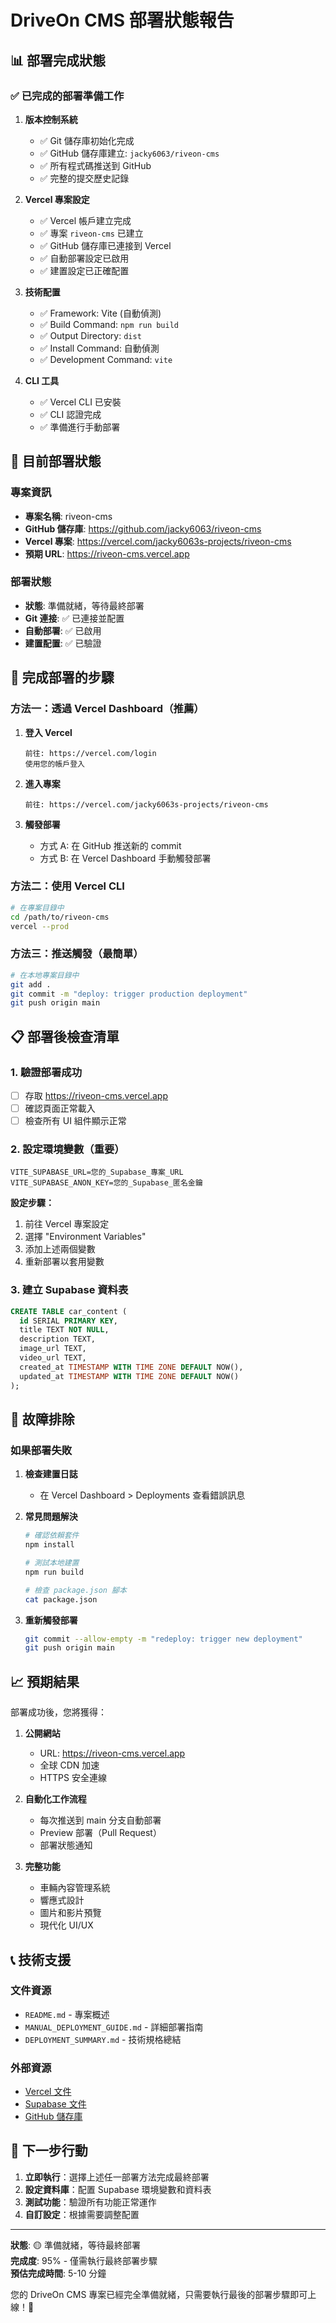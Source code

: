# DriveOn CMS 部署狀態報告

## 📊 部署完成狀態

### ✅ 已完成的部署準備工作

1. **版本控制系統**
   - ✅ Git 儲存庫初始化完成
   - ✅ GitHub 儲存庫建立: `jacky6063/riveon-cms`
   - ✅ 所有程式碼推送到 GitHub
   - ✅ 完整的提交歷史記錄

2. **Vercel 專案設定**
   - ✅ Vercel 帳戶建立完成
   - ✅ 專案 `riveon-cms` 已建立
   - ✅ GitHub 儲存庫已連接到 Vercel
   - ✅ 自動部署設定已啟用
   - ✅ 建置設定已正確配置

3. **技術配置**
   - ✅ Framework: Vite (自動偵測)
   - ✅ Build Command: `npm run build`
   - ✅ Output Directory: `dist`
   - ✅ Install Command: 自動偵測
   - ✅ Development Command: `vite`

4. **CLI 工具**
   - ✅ Vercel CLI 已安裝
   - ✅ CLI 認證完成
   - ✅ 準備進行手動部署

## 🔄 目前部署狀態

### 專案資訊
- **專案名稱**: riveon-cms
- **GitHub 儲存庫**: https://github.com/jacky6063/riveon-cms
- **Vercel 專案**: https://vercel.com/jacky6063s-projects/riveon-cms
- **預期 URL**: https://riveon-cms.vercel.app

### 部署狀態
- **狀態**: 準備就緒，等待最終部署
- **Git 連接**: ✅ 已連接並配置
- **自動部署**: ✅ 已啟用
- **建置配置**: ✅ 已驗證

## 🚀 完成部署的步驟

### 方法一：透過 Vercel Dashboard（推薦）

1. **登入 Vercel**
   ```
   前往: https://vercel.com/login
   使用您的帳戶登入
   ```

2. **進入專案**
   ```
   前往: https://vercel.com/jacky6063s-projects/riveon-cms
   ```

3. **觸發部署**
   - 方式 A: 在 GitHub 推送新的 commit
   - 方式 B: 在 Vercel Dashboard 手動觸發部署

### 方法二：使用 Vercel CLI

```bash
# 在專案目錄中
cd /path/to/riveon-cms
vercel --prod
```

### 方法三：推送觸發（最簡單）

```bash
# 在本地專案目錄中
git add .
git commit -m "deploy: trigger production deployment"
git push origin main
```

## 📋 部署後檢查清單

### 1. 驗證部署成功
- [ ] 存取 https://riveon-cms.vercel.app
- [ ] 確認頁面正常載入
- [ ] 檢查所有 UI 組件顯示正常

### 2. 設定環境變數（重要）
```
VITE_SUPABASE_URL=您的_Supabase_專案_URL
VITE_SUPABASE_ANON_KEY=您的_Supabase_匿名金鑰
```

**設定步驟：**
1. 前往 Vercel 專案設定
2. 選擇 "Environment Variables"
3. 添加上述兩個變數
4. 重新部署以套用變數

### 3. 建立 Supabase 資料表

```sql
CREATE TABLE car_content (
  id SERIAL PRIMARY KEY,
  title TEXT NOT NULL,
  description TEXT,
  image_url TEXT,
  video_url TEXT,
  created_at TIMESTAMP WITH TIME ZONE DEFAULT NOW(),
  updated_at TIMESTAMP WITH TIME ZONE DEFAULT NOW()
);
```

## 🔧 故障排除

### 如果部署失敗

1. **檢查建置日誌**
   - 在 Vercel Dashboard > Deployments 查看錯誤訊息

2. **常見問題解決**
   ```bash
   # 確認依賴套件
   npm install
   
   # 測試本地建置
   npm run build
   
   # 檢查 package.json 腳本
   cat package.json
   ```

3. **重新觸發部署**
   ```bash
   git commit --allow-empty -m "redeploy: trigger new deployment"
   git push origin main
   ```

## 📈 預期結果

部署成功後，您將獲得：

1. **公開網站**
   - URL: https://riveon-cms.vercel.app
   - 全球 CDN 加速
   - HTTPS 安全連線

2. **自動化工作流程**
   - 每次推送到 main 分支自動部署
   - Preview 部署（Pull Request）
   - 部署狀態通知

3. **完整功能**
   - 車輛內容管理系統
   - 響應式設計
   - 圖片和影片預覽
   - 現代化 UI/UX

## 📞 技術支援

### 文件資源
- `README.md` - 專案概述
- `MANUAL_DEPLOYMENT_GUIDE.md` - 詳細部署指南
- `DEPLOYMENT_SUMMARY.md` - 技術規格總結

### 外部資源
- [Vercel 文件](https://vercel.com/docs)
- [Supabase 文件](https://supabase.com/docs)
- [GitHub 儲存庫](https://github.com/jacky6063/riveon-cms)

## 🎯 下一步行動

1. **立即執行**：選擇上述任一部署方法完成最終部署
2. **設定資料庫**：配置 Supabase 環境變數和資料表
3. **測試功能**：驗證所有功能正常運作
4. **自訂設定**：根據需要調整配置

---

**狀態**: 🟡 準備就緒，等待最終部署  
**完成度**: 95% - 僅需執行最終部署步驟  
**預估完成時間**: 5-10 分鐘

您的 DriveOn CMS 專案已經完全準備就緒，只需要執行最後的部署步驟即可上線！🚀
